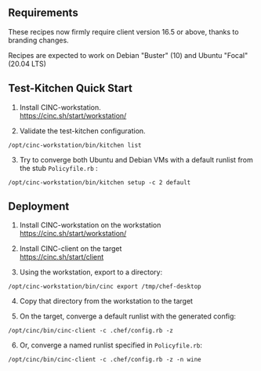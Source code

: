 ## Requirements

These recipes now firmly require client version 16.5 or above, thanks to branding changes.

Recipes are expected to work on Debian "Buster" (10) and Ubuntu "Focal" (20.04 LTS)

## Test-Kitchen Quick Start

1. Install CINC-workstation.  
https://cinc.sh/start/workstation/

2. Validate the test-kitchen configuration.  
```
/opt/cinc-workstation/bin/kitchen list
```	
3. Try to converge both Ubuntu and Debian VMs with a default runlist from the stub `Policyfile.rb` :  
```
/opt/cinc-workstation/bin/kitchen setup -c 2 default
```	

## Deployment

1. Install CINC-workstation on the workstation  
https://cinc.sh/start/workstation/

2. Install CINC-client on the target  
https://cinc.sh/start/client

3. Using the workstation, export to a directory:  
```
/opt/cinc-workstation/bin/cinc export /tmp/chef-desktop
```
	
4. Copy that directory from the workstation to the target

5. On the target, converge a default runlist with the generated config:  
```
/opt/cinc/bin/cinc-client -c .chef/config.rb -z
```

6. Or, converge a named runlist specified in `Policyfile.rb`:  
```
/opt/cinc/bin/cinc-client -c .chef/config.rb -z -n wine
```	
